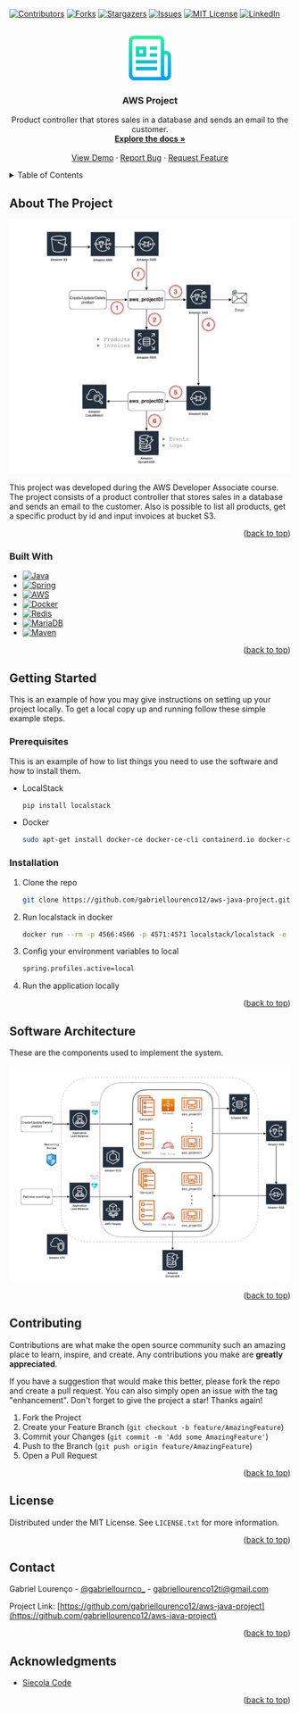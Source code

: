 <a name="readme-top"></a>

<!-- PROJECT SHIELDS -->
<!--
*** I'm using markdown "reference style" links for readability.
*** Reference links are enclosed in brackets [ ] instead of parentheses ( ).
*** See the bottom of this document for the declaration of the reference variables
*** for contributors-url, forks-url, etc. This is an optional, concise syntax you may use.
*** https://www.markdownguide.org/basic-syntax/#reference-style-links
-->
[![Contributors][contributors-shield]][contributors-url]
[![Forks][forks-shield]][forks-url]
[![Stargazers][stars-shield]][stars-url]
[![Issues][issues-shield]][issues-url]
[![MIT License][license-shield]][license-url]
[![LinkedIn][linkedin-shield]][linkedin-url]



<!-- PROJECT LOGO -->
<br />
<div align="center">
  <a href="https://github.com/gabriellourenco12/aws-java-project">
    <img src="images/logo.png" alt="Logo" width="80" height="80">
  </a>

<h3 align="center">AWS Project</h3>

  <p align="center">
    Product controller that stores sales in a database and sends an email to the customer.
    <br />
    <a href="https://github.com/gabriellourenco12/aws-java-project"><strong>Explore the docs »</strong></a>
    <br />
    <br />
    <a href="https://github.com/gabriellourenco12/aws-java-project">View Demo</a>
    ·
    <a href="https://github.com/gabriellourenco12/aws-java-project/issues">Report Bug</a>
    ·
    <a href="https://github.com/gabriellourenco12/aws-java-project/issues">Request Feature</a>
  </p>
</div>



<!-- TABLE OF CONTENTS -->
<details>
  <summary>Table of Contents</summary>
  <ol>
    <li>
      <a href="#about-the-project">About The Project</a>
      <ul>
        <li><a href="#built-with">Built With</a></li>
      </ul>
    </li>
    <li>
      <a href="#getting-started">Getting Started</a>
      <ul>
        <li><a href="#prerequisites">Prerequisites</a></li>
        <li><a href="#installation">Installation</a></li>
      </ul>
    </li>
    <li><a href="#software-architecture">Software Architecture</a></li>
    <li><a href="#contributing">Contributing</a></li>
    <li><a href="#license">License</a></li>
    <li><a href="#contact">Contact</a></li>
    <li><a href="#acknowledgments">Acknowledgments</a></li>
  </ol>
</details>



<!-- ABOUT THE PROJECT -->
## About The Project

![Product Name Screen Shot][product-screenshot]

This project was developed during the AWS Developer Associate course. The project consists of a product controller that stores sales in a database and sends an email to the customer. Also is possible to list all products, get a specific product by id and input invoices at bucket S3.

<p align="right">(<a href="#readme-top">back to top</a>)</p>



### Built With

* [![Java][Java]][Java-url]
* [![Spring][Spring.io]][Spring-url]
* [![AWS][Aws.amazon]][Aws-url]
* [![Docker][Docker.com]][Docker-url]
* [![Redis][Redis.io]][Redis-url]
* [![MariaDB][MariaDB.org]][MariaDB-url]
* [![Maven][Maven.Apache]][Maven-url]

<p align="right">(<a href="#readme-top">back to top</a>)</p>



<!-- GETTING STARTED -->
## Getting Started

This is an example of how you may give instructions on setting up your project locally.
To get a local copy up and running follow these simple example steps.

### Prerequisites

This is an example of how to list things you need to use the software and how to install them.
* LocalStack
  ```sh
  pip install localstack
  ```
  
* Docker
  ```sh
  sudo apt-get install docker-ce docker-ce-cli containerd.io docker-compose-plugin
  ```
  
### Installation

1. Clone the repo
   ```sh
   git clone https://github.com/gabriellourenco12/aws-java-project.git
   ```
2. Run localstack in docker
   ```sh
   docker run --rm -p 4566:4566 -p 4571:4571 localstack/localstack -e "SERVICES=sns, sqs, dynamodb, s3" 
   ```
3. Config your environment variables to local
   ```sh
   spring.profiles.active=local
   ```

4. Run the application locally

<p align="right">(<a href="#readme-top">back to top</a>)</p>



<!-- Software Architecture -->
## Software Architecture

These are the components used to implement the system.

![Project Architecture][architecture-screenshot]

<p align="right">(<a href="#readme-top">back to top</a>)</p>



<!-- CONTRIBUTING -->
## Contributing

Contributions are what make the open source community such an amazing place to learn, inspire, and create. Any contributions you make are **greatly appreciated**.

If you have a suggestion that would make this better, please fork the repo and create a pull request. You can also simply open an issue with the tag "enhancement".
Don't forget to give the project a star! Thanks again!

1. Fork the Project
2. Create your Feature Branch (`git checkout -b feature/AmazingFeature`)
3. Commit your Changes (`git commit -m 'Add some AmazingFeature'`)
4. Push to the Branch (`git push origin feature/AmazingFeature`)
5. Open a Pull Request

<p align="right">(<a href="#readme-top">back to top</a>)</p>



<!-- LICENSE -->
## License

Distributed under the MIT License. See `LICENSE.txt` for more information.

<p align="right">(<a href="#readme-top">back to top</a>)</p>



<!-- CONTACT -->
## Contact

Gabriel Lourenço - [@gabriellournco_](https://twitter.com/gabriellournco_) - gabriellourenco12ti@gmail.com

Project Link: [https://github.com/gabriellourenco12/aws-java-project](https://github.com/gabriellourenco12/aws-java-project)

<p align="right">(<a href="#readme-top">back to top</a>)</p>



<!-- ACKNOWLEDGMENTS -->
## Acknowledgments

* [Siecola Code](https://siecola.com.br/courses/aws_ecs_java_pt.html)

<p align="right">(<a href="#readme-top">back to top</a>)</p>



<!-- MARKDOWN LINKS & IMAGES -->
<!-- https://www.markdownguide.org/basic-syntax/#reference-style-links -->
[contributors-shield]: https://img.shields.io/github/contributors/gabriellourenco12/aws-java-project.svg?style=for-the-badge
[contributors-url]: https://github.com/gabriellourenco12/aws-java-project/graphs/contributors
[forks-shield]: https://img.shields.io/github/forks/gabriellourenco12/aws-java-project.svg?style=for-the-badge
[forks-url]: https://github.com/gabriellourenco12/aws-java-project/network/members
[stars-shield]: https://img.shields.io/github/stars/gabriellourenco12/aws-java-project.svg?style=for-the-badge
[stars-url]: https://github.com/gabriellourenco12/aws-java-project/stargazers
[issues-shield]: https://img.shields.io/github/issues/gabriellourenco12/aws-java-project.svg?style=for-the-badge
[issues-url]: https://github.com/gabriellourenco12/aws-java-project/issues
[license-shield]: https://img.shields.io/github/license/gabriellourenco12/aws-java-project.svg?style=for-the-badge
[license-url]: https://github.com/gabriellourenco12/aws-java-project/blob/master/LICENSE.txt
[linkedin-shield]: https://img.shields.io/badge/-LinkedIn-black.svg?style=for-the-badge&logo=linkedin&colorB=555
[linkedin-url]: https://linkedin.com/in/gabriellourenco12
[product-screenshot]: images/screenshot.png
[architecture-screenshot]: images/screenshot-arq.png
[Java]: https://img.shields.io/badge/java-%23ED8B00.svg?style=for-the-badge&logo=java&logoColor=white
[Java-url]: https://www.java.com/
[Spring.io]: https://img.shields.io/badge/spring-%236DB33F.svg?style=for-the-badge&logo=spring&logoColor=white
[Spring-url]: https://spring.io/
[Aws.amazon]: https://img.shields.io/badge/Amazon%20AWS-%23FF9900.svg?style=for-the-badge&logo=amazon-aws&logoColor=white
[Aws-url]: https://aws.amazon.com
[Docker.com]: https://img.shields.io/badge/Docker-%230db7ed.svg?style=for-the-badge&logo=docker&logoColor=white
[Docker-url]: https://www.docker.com/
[Redis.io]: https://img.shields.io/badge/Redis-%23DC382D.svg?style=for-the-badge&logo=redis&logoColor=white
[Redis-url]: https://redis.io/
[MariaDB.org]: https://img.shields.io/badge/MariaDB-%2300f.svg?style=for-the-badge&logo=mariadb&logoColor=white
[MariaDB-url]: https://mariadb.org/
[Maven.Apache]: https://img.shields.io/badge/Maven-C71A36?style=for-the-badge&logo=apache-maven&logoColor=white
[Maven-url]: https://maven.apache.org/
